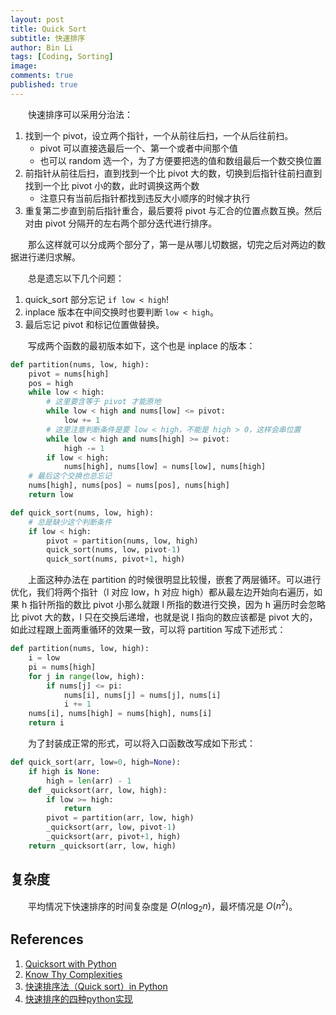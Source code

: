 ```yaml
---
layout: post
title: Quick Sort
subtitle: 快速排序
author: Bin Li
tags: [Coding, Sorting]
image: 
comments: true
published: true
---
```


　　快速排序可以采用分治法：
1. 找到一个 pivot，设立两个指针，一个从前往后扫，一个从后往前扫。
    * pivot 可以直接选最后一个、第一个或者中间那个值
    * 也可以 random 选一个，为了方便要把选的值和数组最后一个数交换位置
2. 前指针从前往后扫，直到找到一个比 pivot 大的数，切换到后指针往前扫直到找到一个比 pivot 小的数，此时调换这两个数
    * 注意只有当前后指针都找到违反大小顺序的时候才执行
3. 重复第二步直到前后指针重合，最后要将 pivot 与汇合的位置点数互换。然后对由 pivot 分隔开的左右两个部分迭代进行排序。

　　那么这样就可以分成两个部分了，第一是从哪儿切数据，切完之后对两边的数据进行递归求解。
    
　　总是遗忘以下几个问题：
1. quick_sort 部分忘记 `if low < high`!
2. inplace 版本在中间交换时也要判断 `low < high`。
3. 最后忘记 pivot 和标记位置做替换。

　　写成两个函数的最初版本如下，这个也是 inplace 的版本：
```python
def partition(nums, low, high):
    pivot = nums[high]
    pos = high
    while low < high:
        # 这里要含等于 pivot 才能原地
        while low < high and nums[low] <= pivot:
            low += 1
        # 这里注意判断条件是要 low < high，不能是 high > 0，这样会串位置
        while low < high and nums[high] >= pivot:
            high -= 1
        if low < high:
            nums[high], nums[low] = nums[low], nums[high]
    # 最后这个交换也总忘记
    nums[high], nums[pos] = nums[pos], nums[high]
    return low

def quick_sort(nums, low, high):
    # 总是缺少这个判断条件
    if low < high:
        pivot = partition(nums, low, high)
        quick_sort(nums, low, pivot-1)
        quick_sort(nums, pivot+1, high)
```

　　上面这种办法在 partition 的时候很明显比较慢，嵌套了两层循环。可以进行优化，我们将两个指针（l 对应 low，h 对应 high）都从最左边开始向右遍历，如果 h 指针所指的数比 pivot 小那么就跟 l 所指的数进行交换，因为 h 遍历时会忽略比 pivot 大的数，l 只在交换后递增，也就是说 l 指向的数应该都是 pivot 大的，如此过程跟上面两重循环的效果一致，可以将 partition 写成下述形式：

```python
def partition(nums, low, high):
    i = low
    pi = nums[high]
    for j in range(low, high):
        if nums[j] <= pi:
            nums[i], nums[j] = nums[j], nums[i]
            i += 1
    nums[i], nums[high] = nums[high], nums[i]
    return i
```

　　为了封装成正常的形式，可以将入口函数改写成如下形式：
```python
def quick_sort(arr, low=0, high=None):
    if high is None:
        high = len(arr) - 1
    def _quicksort(arr, low, high):
        if low >= high:
            return
        pivot = partition(arr, low, high)
        _quicksort(arr, low, pivot-1)
        _quicksort(arr, pivot+1, high)
    return _quicksort(arr, low, high)
```

## 复杂度
　　平均情况下快速排序的时间复杂度是 $O(n\log_2n)$，最坏情况是 $O(n^2)$。

## References
1. [Quicksort with Python](https://stackoverflow.com/questions/18262306/quicksort-with-python)
2. [Know Thy Complexities](http://bigocheatsheet.com/)
3. [快速排序法（Quick sort）in Python](http://jialin128.pixnet.net/blog/post/142927691-%5B-%E8%B3%87%E6%96%99%E7%B5%90%E6%A7%8B-%5D-%E5%BF%AB%E9%80%9F%E6%8E%92%E5%BA%8F%E6%B3%95%EF%BC%88quick-sort%EF%BC%89in-python)
4. [快速排序的四种python实现](https://blog.csdn.net/razor87/article/details/71155518)
